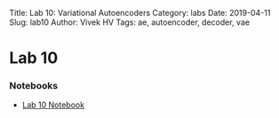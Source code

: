 Title: Lab 10: Variational Autoencoders
Category: labs
Date: 2019-04-11
Slug: lab10
Author: Vivek HV
Tags: ae, autoencoder, decoder, vae


# Lab 10
### Notebooks
- [Lab 10 Notebook][1]

[1]:	cs109b_lab10.ipynb